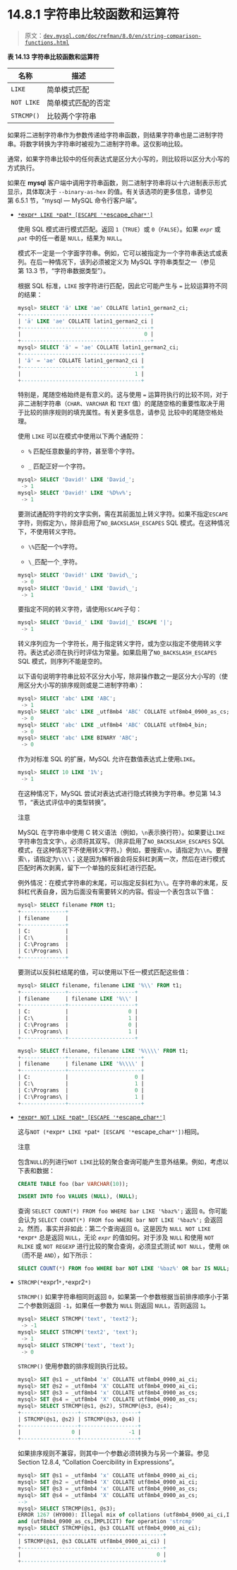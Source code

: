 # 14.8.1 字符串比较函数和运算符

> 原文：[`dev.mysql.com/doc/refman/8.0/en/string-comparison-functions.html`](https://dev.mysql.com/doc/refman/8.0/en/string-comparison-functions.html)

**表 14.13 字符串比较函数和运算符**

| 名称 | 描述 |
| --- | --- |
| `LIKE` | 简单模式匹配 |
| `NOT LIKE` | 简单模式匹配的否定 |
| `STRCMP()` | 比较两个字符串 |

如果将二进制字符串作为参数传递给字符串函数，则结果字符串也是二进制字符串。将数字转换为字符串时被视为二进制字符串。这仅影响比较。

通常，如果字符串比较中的任何表达式是区分大小写的，则比较将以区分大小写的方式执行。

如果在 **mysql** 客户端中调用字符串函数，则二进制字符串将以十六进制表示形式显示，具体取决于 `--binary-as-hex` 的值。有关该选项的更多信息，请参见 第 6.5.1 节，“mysql — MySQL 命令行客户端”。

+   [`*`expr`* LIKE *`pat`* [ESCAPE '*`escape_char`*']`](string-comparison-functions.html#operator_like)

    使用 SQL 模式进行模式匹配。返回 `1`（`TRUE`）或 `0`（`FALSE`）。如果 *`expr`* 或 *`pat`* 中的任一者是 `NULL`，结果为 `NULL`。

    模式不一定是一个字面字符串。例如，它可以被指定为一个字符串表达式或表列。在后一种情况下，该列必须被定义为 MySQL 字符串类型之一（参见 第 13.3 节，“字符串数据类型”）。

    根据 SQL 标准，`LIKE` 按字符进行匹配，因此它可能产生与 `=` 比较运算符不同的结果：

    ```sql
    mysql> SELECT 'ä' LIKE 'ae' COLLATE latin1_german2_ci;
    +-----------------------------------------+
    | 'ä' LIKE 'ae' COLLATE latin1_german2_ci |
    +-----------------------------------------+
    |                                       0 |
    +-----------------------------------------+
    mysql> SELECT 'ä' = 'ae' COLLATE latin1_german2_ci;
    +--------------------------------------+
    | 'ä' = 'ae' COLLATE latin1_german2_ci |
    +--------------------------------------+
    |                                    1 |
    +--------------------------------------+
    ```

    特别是，尾随空格始终是有意义的。这与使用 `=` 运算符执行的比较不同，对于非二进制字符串（`CHAR`、`VARCHAR` 和 `TEXT` 值）的尾随空格的重要性取决于用于比较的排序规则的填充属性。有关更多信息，请参见 比较中的尾随空格处理。

    使用 `LIKE` 可以在模式中使用以下两个通配符：

    +   `%` 匹配任意数量的字符，甚至零个字符。

    +   `_` 匹配正好一个字符。

    ```sql
    mysql> SELECT 'David!' LIKE 'David_';
     -> 1
    mysql> SELECT 'David!' LIKE '%D%v%';
     -> 1
    ```

    要测试通配符字符的文字实例，需在其前面加上转义字符。如果不指定`ESCAPE`字符，则假定为`\`，除非启用了`NO_BACKSLASH_ESCAPES` SQL 模式。在这种情况下，不使用转义字符。

    +   `\%`匹配一个`%`字符。

    +   `\_`匹配一个`_`字符。

    ```sql
    mysql> SELECT 'David!' LIKE 'David\_';
     -> 0
    mysql> SELECT 'David_' LIKE 'David\_';
     -> 1
    ```

    要指定不同的转义字符，请使用`ESCAPE`子句：

    ```sql
    mysql> SELECT 'David_' LIKE 'David|_' ESCAPE '|';
     -> 1
    ```

    转义序列应为一个字符长，用于指定转义字符，或为空以指定不使用转义字符。表达式必须在执行时评估为常量。如果启用了`NO_BACKSLASH_ESCAPES` SQL 模式，则序列不能是空的。

    以下语句说明字符串比较不区分大小写，除非操作数之一是区分大小写的（使用区分大小写的排序规则或是二进制字符串）：

    ```sql
    mysql> SELECT 'abc' LIKE 'ABC';
     -> 1
    mysql> SELECT 'abc' LIKE _utf8mb4 'ABC' COLLATE utf8mb4_0900_as_cs;
     -> 0
    mysql> SELECT 'abc' LIKE _utf8mb4 'ABC' COLLATE utf8mb4_bin;
     -> 0
    mysql> SELECT 'abc' LIKE BINARY 'ABC';
     -> 0
    ```

    作为对标准 SQL 的扩展，MySQL 允许在数值表达式上使用`LIKE`。

    ```sql
    mysql> SELECT 10 LIKE '1%';
     -> 1
    ```

    在这种情况下，MySQL 尝试对表达式进行隐式转换为字符串。参见第 14.3 节，“表达式评估中的类型转换”。

    注意

    MySQL 在字符串中使用 C 转义语法（例如，`\n`表示换行符）。如果要让`LIKE`字符串包含文字`\`，必须将其双写。（除非启用了`NO_BACKSLASH_ESCAPES` SQL 模式，在这种情况下不使用转义字符。）例如，要搜索`\n`，请指定为`\\n`。要搜索`\`，请指定为`\\\\`；这是因为解析器会将反斜杠剥离一次，然后在进行模式匹配时再次剥离，留下一个单独的反斜杠进行匹配。

    例外情况：在模式字符串的末尾，可以指定反斜杠为`\\`。在字符串的末尾，反斜杠代表自身，因为后面没有需要转义的内容。假设一个表包含以下值：

    ```sql
    mysql> SELECT filename FROM t1;
    +--------------+
    | filename     |
    +--------------+
    | C:           |
    | C:\          |
    | C:\Programs  |
    | C:\Programs\ |
    +--------------+
    ```

    要测试以反斜杠结尾的值，可以使用以下任一模式匹配这些值：

    ```sql
    mysql> SELECT filename, filename LIKE '%\\' FROM t1;
    +--------------+---------------------+
    | filename     | filename LIKE '%\\' |
    +--------------+---------------------+
    | C:           |                   0 |
    | C:\          |                   1 |
    | C:\Programs  |                   0 |
    | C:\Programs\ |                   1 |
    +--------------+---------------------+

    mysql> SELECT filename, filename LIKE '%\\\\' FROM t1;
    +--------------+-----------------------+
    | filename     | filename LIKE '%\\\\' |
    +--------------+-----------------------+
    | C:           |                     0 |
    | C:\          |                     1 |
    | C:\Programs  |                     0 |
    | C:\Programs\ |                     1 |
    +--------------+-----------------------+
    ```

+   [`*`expr`* NOT LIKE *`pat`* [ESCAPE '*`escape_char`*']`](string-comparison-functions.html#operator_not-like)

    这与`NOT (*`expr`* LIKE *`pat`* [ESCAPE '*`escape_char`*'])`相同。

    注意

    包含`NULL`的列进行`NOT LIKE`比较的聚合查询可能产生意外结果。例如，考虑以下表和数据：

    ```sql
    CREATE TABLE foo (bar VARCHAR(10));

    INSERT INTO foo VALUES (NULL), (NULL);
    ```

    查询 `SELECT COUNT(*) FROM foo WHERE bar LIKE '%baz%';` 返回 `0`。你可能会认为 `SELECT COUNT(*) FROM foo WHERE bar NOT LIKE '%baz%';` 会返回 `2`。然而，事实并非如此：第二个查询返回 `0`。这是因为 `NULL NOT LIKE *`expr`*` 总是返回 `NULL`，无论 *`expr`* 的值如何。对于涉及 `NULL` 和使用 `NOT RLIKE` 或 `NOT REGEXP` 进行比较的聚合查询，必须显式测试 `NOT NULL`，使用 `OR`（而不是 `AND`），如下所示：

    ```sql
    SELECT COUNT(*) FROM foo WHERE bar NOT LIKE '%baz%' OR bar IS NULL;
    ```

+   `STRCMP(*`expr1`*,*`expr2`*)`

    `STRCMP()` 如果字符串相同则返回 `0`，如果第一个参数根据当前排序顺序小于第二个参数则返回 `-1`，如果任一参数为 `NULL` 则返回 `NULL`，否则返回 `1`。

    ```sql
    mysql> SELECT STRCMP('text', 'text2');
     -> -1
    mysql> SELECT STRCMP('text2', 'text');
     -> 1
    mysql> SELECT STRCMP('text', 'text');
     -> 0
    ```

    `STRCMP()` 使用参数的排序规则执行比较。

    ```sql
    mysql> SET @s1 = _utf8mb4 'x' COLLATE utf8mb4_0900_ai_ci;
    mysql> SET @s2 = _utf8mb4 'X' COLLATE utf8mb4_0900_ai_ci;
    mysql> SET @s3 = _utf8mb4 'x' COLLATE utf8mb4_0900_as_cs;
    mysql> SET @s4 = _utf8mb4 'X' COLLATE utf8mb4_0900_as_cs;
    mysql> SELECT STRCMP(@s1, @s2), STRCMP(@s3, @s4);
    +------------------+------------------+
    | STRCMP(@s1, @s2) | STRCMP(@s3, @s4) |
    +------------------+------------------+
    |                0 |               -1 |
    +------------------+------------------+
    ```

    如果排序规则不兼容，则其中一个参数必须转换为与另一个兼容。参见 Section 12.8.4, “Collation Coercibility in Expressions”。

    ```sql
    mysql> SET @s1 = _utf8mb4 'x' COLLATE utf8mb4_0900_ai_ci;
    mysql> SET @s2 = _utf8mb4 'X' COLLATE utf8mb4_0900_ai_ci;
    mysql> SET @s3 = _utf8mb4 'x' COLLATE utf8mb4_0900_as_cs;
    mysql> SET @s4 = _utf8mb4 'X' COLLATE utf8mb4_0900_as_cs;
    -->
    mysql> SELECT STRCMP(@s1, @s3);
    ERROR 1267 (HY000): Illegal mix of collations (utf8mb4_0900_ai_ci,IMPLICIT)
    and (utf8mb4_0900_as_cs,IMPLICIT) for operation 'strcmp'
    mysql> SELECT STRCMP(@s1, @s3 COLLATE utf8mb4_0900_ai_ci);
    +---------------------------------------------+
    | STRCMP(@s1, @s3 COLLATE utf8mb4_0900_ai_ci) |
    +---------------------------------------------+
    |                                           0 |
    +---------------------------------------------+
    ```
